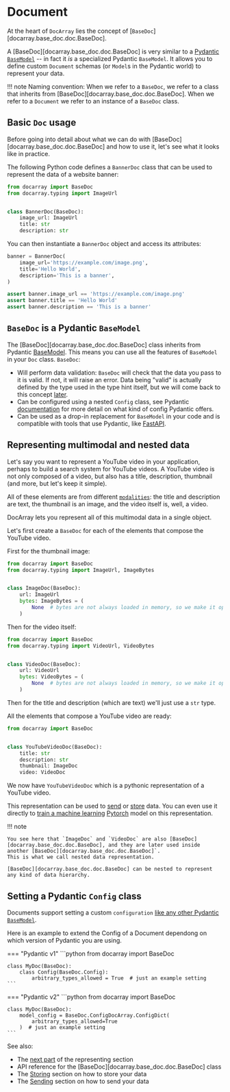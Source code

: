 # Document

At the heart of `DocArray` lies the concept of [`BaseDoc`][docarray.base_doc.doc.BaseDoc].

A [BaseDoc][docarray.base_doc.doc.BaseDoc] is very similar to a [Pydantic](https://docs.pydantic.dev/)
[`BaseModel`](https://docs.Pydantic.dev/usage/models) -- in fact it _is_ a specialized Pydantic `BaseModel`. It allows you to define custom `Document` schemas (or `Model`s in
the Pydantic world) to represent your data.

!!! note
    Naming convention: When we refer to a `BaseDoc`, we refer to a class that inherits from [BaseDoc][docarray.base_doc.doc.BaseDoc]. 
    When we refer to a `Document` we refer to an instance of a `BaseDoc` class.

## Basic `Doc` usage

Before going into detail about what we can do with [BaseDoc][docarray.base_doc.doc.BaseDoc] and how to use it, let's
see what it looks like in practice.

The following Python code defines a `BannerDoc` class that can be used to represent the data of a website banner:

```python
from docarray import BaseDoc
from docarray.typing import ImageUrl


class BannerDoc(BaseDoc):
    image_url: ImageUrl
    title: str
    description: str
```

You can then instantiate a `BannerDoc` object and access its attributes:

```python
banner = BannerDoc(
    image_url='https://example.com/image.png',
    title='Hello World',
    description='This is a banner',
)

assert banner.image_url == 'https://example.com/image.png'
assert banner.title == 'Hello World'
assert banner.description == 'This is a banner'
```

## `BaseDoc` is a Pydantic `BaseModel`

The [BaseDoc][docarray.base_doc.doc.BaseDoc] class inherits from Pydantic [BaseModel](https://docs.pydantic.dev/usage/models). This means you can use
all the features of `BaseModel` in your `Doc` class. `BaseDoc`:

* Will perform data validation: `BaseDoc` will check that the data you pass to it is valid. If not, it will raise an 
error. Data being "valid" is actually defined by the type used in the type hint itself, but we will come back to this concept [later](../../data_types/first_steps.md).
* Can be configured using a nested `Config` class, see Pydantic [documentation](https://docs.pydantic.dev/usage/model_config/) for more detail on what kind of config Pydantic offers.
* Can be used as a drop-in replacement for `BaseModel` in your code and is compatible with tools that use Pydantic, like [FastAPI]('https://fastapi.tiangolo.com/').

## Representing multimodal and nested data

Let's say you want to represent a YouTube video in your application, perhaps to build a search system for YouTube videos.
A YouTube video is not only composed of a video, but also has a title, description, thumbnail (and more, but let's keep it simple).

All of these elements are from different [`modalities`](../../data_types/first_steps.md): the title and description are text, the thumbnail is an image, and the video itself is, well, a video.

DocArray lets you represent all of this multimodal data in a single object. 

Let's first create a `BaseDoc` for each of the elements that compose the YouTube video.

First for the thumbnail image:

```python
from docarray import BaseDoc
from docarray.typing import ImageUrl, ImageBytes


class ImageDoc(BaseDoc):
    url: ImageUrl
    bytes: ImageBytes = (
        None  # bytes are not always loaded in memory, so we make it optional
    )
```

Then for the video itself:

```python
from docarray import BaseDoc
from docarray.typing import VideoUrl, VideoBytes


class VideoDoc(BaseDoc):
    url: VideoUrl
    bytes: VideoBytes = (
        None  # bytes are not always loaded in memory, so we make it optional
    )
``` 

Then for the title and description (which are text) we'll just use a `str` type.

All the elements that compose a YouTube video are ready:

```python
from docarray import BaseDoc


class YouTubeVideoDoc(BaseDoc):
    title: str
    description: str
    thumbnail: ImageDoc
    video: VideoDoc
```

We now have `YouTubeVideoDoc` which is a pythonic representation of a YouTube video. 

This representation can be used to [send](../sending/first_step.md) or [store](../storing/first_step.md) data. You can even use it directly to [train a machine learning](../../how_to/multimodal_training_and_serving.md) [Pytorch](https://pytorch.org/docs/stable/index.html) model on this representation. 

!!! note

    You see here that `ImageDoc` and `VideoDoc` are also [BaseDoc][docarray.base_doc.doc.BaseDoc], and they are later used inside another [BaseDoc][docarray.base_doc.doc.BaseDoc]`.
    This is what we call nested data representation. 

    [BaseDoc][docarray.base_doc.doc.BaseDoc] can be nested to represent any kind of data hierarchy.

## Setting a Pydantic `Config` class

Documents support setting a custom `configuration` [like any other Pydantic `BaseModel`](https://docs.pydantic.dev/latest/api/config/).

Here is an example to extend the Config of a Document dependong on which version of Pydantic you are using.



=== "Pydantic v1"
    ```python
    from docarray import BaseDoc


    class MyDoc(BaseDoc):
        class Config(BaseDoc.Config):
            arbitrary_types_allowed = True  # just an example setting
    ```

=== "Pydantic v2"
    ```python
    from docarray import BaseDoc


    class MyDoc(BaseDoc):
        model_config = BaseDoc.ConfigDocArray.ConfigDict(
            arbitrary_types_allowed=True
        )  # just an example setting
    ```

See also:

* The [next part](./array.md) of the representing section
* API reference for the [BaseDoc][docarray.base_doc.doc.BaseDoc] class
* The [Storing](../storing/first_step.md) section on how to store your data 
* The [Sending](../sending/first_step.md) section on how to send your data

